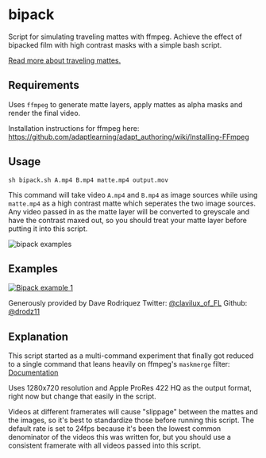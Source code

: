 # bipack

Script for simulating traveling mattes with ffmpeg. Achieve the effect of bipacked film with high contrast masks with a simple bash script.

[Read more about traveling mattes.](https://en.wikipedia.org/wiki/Matte_(filmmaking)#Bi-pack_process)

## Requirements

Uses `ffmpeg` to generate matte layers, apply mattes as alpha masks and render the final video.

Installation instructions for ffmpeg here: https://github.com/adaptlearning/adapt_authoring/wiki/Installing-FFmpeg

## Usage

`sh bipack.sh A.mp4 B.mp4 matte.mp4 output.mov`

This command will take video `A.mp4` and `B.mp4` as image sources while using `matte.mp4` as a high contrast matte which seperates the two image sources. Any video passed in as the matte layer will be converted to greyscale and have the contrast maxed out, so you should treat your matte layer before putting it into this script.

![bipack examples](img/example.jpg?raw=true "Examples")

## Examples

[![Bipack example 1](https://sixteenmillimeter.com/projects/bipack/img/clavilux_of_FL-1331705137052717060.jpg)](https://sixteenmillimeter.com/projects/bipack/img/clavilux_of_FL-1331705137052717060.mp4)

Generously provided by Dave Rodriquez Twitter: [@clavilux_of_FL](https://twitter.com/clavilux_of_FL) Github: [@drodz11](https://github.com/drodz11)

## Explanation

This script started as a multi-command experiment that finally got reduced to a single command that leans heavily on ffmpeg's `maskmerge` filter: [Documentation](https://ffmpeg.org/ffmpeg-filters.html#maskedmerge)

Uses 1280x720 resolution and Apple ProRes 422 HQ as the output format, right now but change that easily in the script. 

Videos at different framerates will cause "slippage" between the mattes and the images, so it's best to standardize those before running this script. The default rate is set to 24fps because it's been the lowest common denominator of the videos this was written for, but you should use a consistent framerate with all videos passed into this script.
